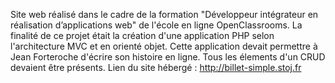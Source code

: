 Site web réalisé dans le cadre de la formation "Développeur intégrateur en réalisation d’applications web" de l'école en ligne OpenClassrooms. La finalité de ce projet était la création d'une application PHP selon l'architecture MVC et en orienté objet. Cette application devait permettre à Jean Forteroche d'écrire son histoire en ligne. Tous les élements d'un CRUD devaient être présents. Lien du site hébergé : http://billet-simple.stoj.fr

